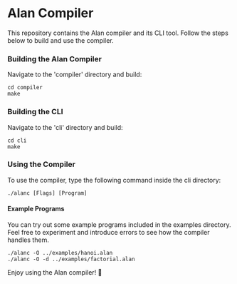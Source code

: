 # Alan Compiler

This repository contains the Alan compiler and its CLI tool. Follow the steps below to build and use the compiler.

### Building the Alan Compiler

Navigate to the 'compiler' directory and build:
```
cd compiler
make
```

### Building the CLI

Navigate to the 'cli' directory and build:
```
cd cli
make
```

### Using the Compiler

To use the compiler, type the following command inside the cli directory:
```
./alanc [Flags] [Program]
```

#### Example Programs

You can try out some example programs included in the examples directory. Feel free to experiment and introduce errors to see how the compiler handles them.
```
./alanc -O ../examples/hanoi.alan
./alanc -O -d ../examples/factorial.alan
```

Enjoy using the Alan compiler! 🎉
